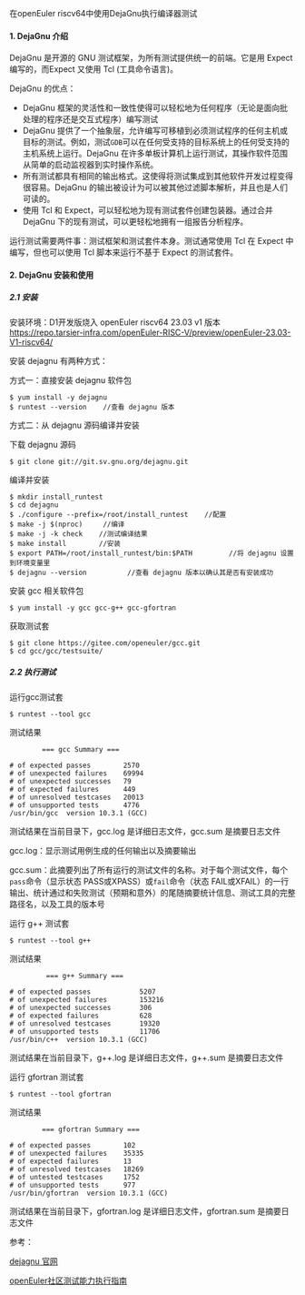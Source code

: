 在openEuler riscv64中使用DejaGnu执行编译器测试

#### 1. DejaGnu 介绍

DejaGnu 是开源的 GNU 测试框架，为所有测试提供统一的前端。它是用 Expect 编写的，而Expect 又使用 Tcl (工具命令语言)。

DejaGnu 的优点：

- DejaGnu 框架的灵活性和一致性使得可以轻松地为任何程序（无论是面向批处理的程序还是交互式程序）编写测试
- DejaGnu 提供了一个抽象层，允许编写可移植到必须测试程序的任何主机或目标的测试。例如，测试`GDB`可以在任何受支持的目标系统上的任何受支持的主机系统上运行。DejaGnu 在许多单板计算机上运行测试，其操作软件范围从简单的启动监视器到实时操作系统。
- 所有测试都具有相同的输出格式。这使得将测试集成到其他软件开发过程变得很容易。DejaGnu 的输出被设计为可以被其他过滤脚本解析，并且也是人们可读的。
- 使用 Tcl 和 Expect，可以轻松地为现有测试套件创建包装器。通过合并 DejaGnu 下的现有测试，可以更轻松地拥有一组报告分析程序。

运行测试需要两件事：测试框架和测试套件本身。测试通常使用 Tcl 在 Expect 中编写，但也可以使用 Tcl 脚本来运行不基于 Expect 的测试套件。

#### 2. DejaGnu 安装和使用

##### 2.1 安装

安装环境：D1开发版烧入 openEuler riscv64 23.03 v1 版本 https://repo.tarsier-infra.com/openEuler-RISC-V/preview/openEuler-23.03-V1-riscv64/

安装 dejagnu 有两种方式：

方式一：直接安装 dejagnu 软件包

````
$ yum install -y dejagnu
$ runtest --version    //查看 dejagnu 版本
````

方式二：从 dejagnu 源码编译并安装

下载 dejagnu 源码

````
$ git clone git://git.sv.gnu.org/dejagnu.git
````

编译并安装

````
$ mkdir install_runtest
$ cd dejagnu
$ ./configure --prefix=/root/install_runtest    //配置
$ make -j $(nproc)     //编译   
$ make -j -k check    //测试编译结果
$ make install        //安装
$ export PATH=/root/install_runtest/bin:$PATH         //将 dejagnu 设置到环境变量里
$ dejagnu --version          //查看 dejagnu 版本以确认其是否有安装成功
````

安装 gcc 相关软件包

````
$ yum install -y gcc gcc-g++ gcc-gfortran
````

获取测试套

````
$ git clone https://gitee.com/openeuler/gcc.git
$ cd gcc/gcc/testsuite/
````

##### 2.2 执行测试

运行gcc测试套

````
$ runtest --tool gcc
````

测试结果

````
	    === gcc Summary ===

# of expected passes		2570
# of unexpected failures	69994
# of unexpected successes	79
# of expected failures		449
# of unresolved testcases	20013
# of unsupported tests		4776
/usr/bin/gcc  version 10.3.1 (GCC) 
````

测试结果在当前目录下，gcc.log 是详细日志文件，gcc.sum 是摘要日志文件

gcc.log：显示测试用例生成的任何输出以及摘要输出

gcc.sum：此摘要列出了所有运行的测试文件的名称。对于每个测试文件，每个`pass`命令（显示状态 PASS或XPASS）或`fail`命令（状态 FAIL或XFAIL）的一行输出、统计通过和失败测试（预期和意外）的尾随摘要统计信息、测试工具的完整路径名，以及工具的版本号

运行 g++ 测试套

````
$ runtest --tool g++
````

测试结果

````
         === g++ Summary ===

# of expected passes            5207
# of unexpected failures        153216
# of unexpected successes       306
# of expected failures          628
# of unresolved testcases       19320
# of unsupported tests          11706
/usr/bin/c++  version 10.3.1 (GCC)
````

测试结果在当前目录下，g++.log 是详细日志文件，g++.sum 是摘要日志文件

运行 gfortran 测试套

````
$ runtest --tool gfortran
````

测试结果

````
		=== gfortran Summary ===

# of expected passes		102
# of unexpected failures	35335
# of expected failures		13
# of unresolved testcases	18269
# of untested testcases		1752
# of unsupported tests		977
/usr/bin/gfortran  version 10.3.1 (GCC)
````

测试结果在当前目录下，gfortran.log 是详细日志文件，gfortran.sum 是摘要日志文件



参考：

[dejagnu 官网](https://www.gnu.org/software/dejagnu/)

[openEuler社区测试能力执行指南](https://gitee.com/openeuler/QA/blob/master/openEuler%E7%A4%BE%E5%8C%BA%E6%B5%8B%E8%AF%95%E8%83%BD%E5%8A%9B%E6%89%A7%E8%A1%8C%E6%8C%87%E5%8D%97/openEuler%E7%A4%BE%E5%8C%BA%E6%B5%8B%E8%AF%95%E8%83%BD%E5%8A%9B%E6%89%A7%E8%A1%8C%E6%8C%87%E5%8D%97.md#101dejagnu)